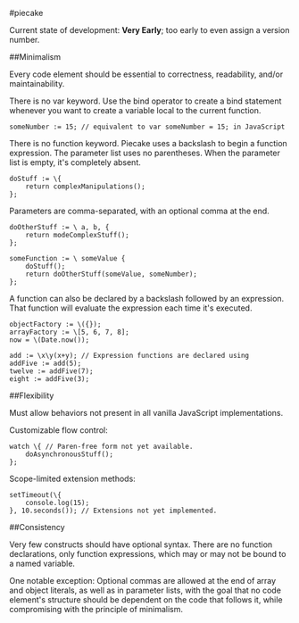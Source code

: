 #piecake

Current state of development: **Very Early**; too early to even assign a version number.

##Minimalism

Every code element should be essential to correctness, readability, and/or maintainability.

There is no var keyword. Use the bind operator to create a bind statement whenever you want to create a variable local to the current function.

	someNumber := 15; // equivalent to var someNumber = 15; in JavaScript

There is no function keyword. Piecake uses a backslash to begin a function expression.
The parameter list uses no parentheses.
When the parameter list is empty, it's completely absent.

	doStuff := \{
		return complexManipulations();
	};
	
Parameters are comma-separated, with an optional comma at the end.

	doOtherStuff := \ a, b, {
		return modeComplexStuff();
	};

	someFunction := \ someValue {
		doStuff();
		return doOtherStuff(someValue, someNumber);
	};
	
A function can also be declared by a backslash followed by an expression. That function will evaluate the expression each time it's executed.

	objectFactory := \({});
	arrayFactory := \[5, 6, 7, 8];
	now = \(Date.now());
	
	add := \x\y(x+y); // Expression functions are declared using 
	addFive := add(5);
	twelve := addFive(7);
	eight := addFive(3);

##Flexibility

Must allow behaviors not present in all vanilla JavaScript implementations.

Customizable flow control:

	watch \{ // Paren-free form not yet available.
		doAsynchronousStuff();
	};

Scope-limited extension methods:

	setTimeout(\{
		console.log(15);
	}, 10.seconds()); // Extensions not yet implemented.

##Consistency

Very few constructs should have optional syntax. There are no function declarations, only function expressions, which may or may not be bound to a named variable.

One notable exception: Optional commas are allowed at the end of array and object literals, as well as in parameter lists, with the goal that no code element's structure should be dependent on the code that follows it, while compromising with the principle of minimalism.
